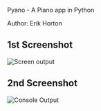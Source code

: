 Pyano - A Piano app in Python

Author: Erik Horton


1st Screenshot
---------------
![Screen output](https://raw.github.com/hortonew/pyano/master/images/screenshot1.png)

2nd Screenshot
---------------
![Console Output](https://raw.github.com/hortonew/pyano/master/images/screenshot2.png)